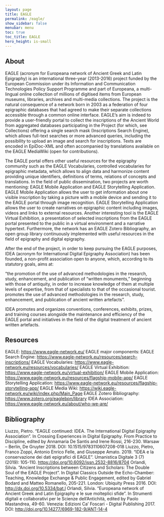 ```yaml
---
layout: page
title: EAGLE
permalink: /eagle/
show_sidebar: false
menubar: menu
toc: true
toc_title: EAGLE
hero_height: is-small
---
```

## About

EAGLE (acronym for Europeana network of Ancient Greek and Latin Epigraphy) is an international three-year (2013-2016) 
project funded by the European Commission under its Information and Communication Technologies Policy Support Programme 
and part of Europeana, a multi-lingual online collection of millions of digitised items from European museums, 
libraries, archives and multi-media collections. The project is the natural consequence of a network born in 2003 as a federation of 
four epigraphic databases that had agreed to make their separate collections accessible through a common online interface. 
EAGLE’s aim is indeed to provide a user-friendly portal to collect the inscriptions of the Ancient World from aggregated databases 
participating in the Project (for which, see Collections) offering a single search mask (Inscriptions Search Engine), 
which allows full-text searches or more advanced queries, including the possibility to upload an image and search for inscriptions. 
Texts are encoded in EpiDoc-XML and often accompanied by translations available on the EAGLE MediaWiki (open for contributions). 

The EAGLE portal offers other useful resources for the epigraphy community such as the EAGLE Vocabularies, 
controlled vocabularies for epigraphic metadata, 
which allows to align data and harmonize content providing unique identifiers, definitions of terms, 
relations of concepts and translations. In the field of public dissemination, two projects are worth mentioning: 
EAGLE Mobile Application and EAGLE Storytelling Application. 
EAGLE Mobile Application allows the user to get information about one visible inscription by taking a picture with a mobile device and 
sending it to the EAGLE portal through image recognition. 
EAGLE Storytelling Application allows the user to create narratives on epigraphic content including images, 
videos and links to external resources. 
Another interesting tool is the EAGLE Virtual Exhibition, 
a presentation of selected inscriptions from the EAGLE portal presented to the public in a virtual environment and a narrative hypertext. 
Furthermore, the network has an EAGLE Zotero Bibliography, 
an open group library continuously implemented with useful resources in the field of epigraphy and digital epigraphy.

After the end of the project, in order to keep pursuing the EAGLE purposes, 
IDEA (acronym for International Digital Epigraphy Association) has been founded, a non-profit association open to anyone, 
which, according to its statutory goals, aims at:

“the promotion of the use of advanced methodologies in the research, study, enhancement, and publication of “written monuments,” 
beginning with those of antiquity, in order to increase knowledge of them at multiple levels of expertise, 
from that of specialists to that of the occasional tourist. promotes the use of advanced methodologies in the research, study, 
enhancement, and publication of ancient written artefacts”. 

IDEA promotes and organizes conventions, conferences, exhibits, prizes, and training courses alongside the maintenance and 
efficiency of the EAGLE portal and initiatives in the field of the digital treatment of ancient written artefacts.

## Resources

EAGLE: https://www.eagle-network.eu/ 
EAGLE major components:
EAGLE Search Engine: https://www.eagle-network.eu/resources/search-inscriptions/ 
EAGLE Vocabularies: https://www.eagle-network.eu/resources/vocabularies/ 
EAGLE Virtual Exhibition: https://www.eagle-network.eu/virtual-exhibition/ 
EAGLE Mobile Application: https://www.eagle-network.eu/resources/flagship-mobile-app/ 
EAGLE Storytelling Application: https://www.eagle-network.eu/resources/flagship-storytelling-app/ 
EAGLE Media Wiki: https://wiki.eagle-network.eu/wiki/index.php/Main_Page 
EAGLE Zotero Bibliography: https://www.zotero.org/eaglebpn/library 
IDEA Association: https://www.eagle-network.eu/about/who-we-are/ 

## Bibliography

Liuzzo, Pietro. “EAGLE continued: IDEA. The International Digital Epigraphy Association”. In Crossing Experiences in Digital Epigraphy. From Practice to Discipline, edited by Annamaria De Santis and Irene Rossi, 216-230. Warsaw – Berlin, De Gruyter 2018. DOI: 10.1515/9783110607208-018 
Liuzzo, Pietro, Franco Zoppi, Antonio Enrico Felle, and Giuseppe Amato. 2019. “IDEA e la conservazione dei dati epigrafici di EAGLE”. Umanistica Digitale 3 (7) (2019): 105-110. https://doi.org/10.6092/issn.2532-8816/8704 
Orlandi, Silvia. “Ancient Inscriptions between Citizens and Scholars: The Double Soul of the EAGLE Project”. In Digital Classics Outside the Echo-Chamber: Teaching, Knowledge Exchange & Public Engagement, edited by Gabriel Bodard and Matteo Romanello, 205-221. London: Ubiquity Press 2016. DOI: http://dx.doi.org/10.5334/bat.l
Orlandi, Silvia. “Europeana network of Ancient Greek and Latin Epigraphy e le sue molteplici sfide”. In Strumenti digitali e collaborativi per le Scienze dell’Antichità, edited by Paolo Mastandrea, 49-60. Venezia: Edizioni Ca’ Foscari - Digital Publishing 2017. DOI: http://doi.org/10.14277/6969-182-9/ANT-14-4
